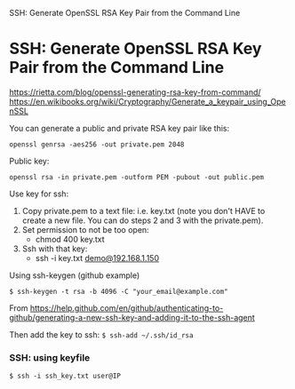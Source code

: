 SSH: Generate OpenSSL RSA Key Pair from the Command Line

# SSH: Generate OpenSSL RSA Key Pair from the Command Line

https://rietta.com/blog/openssl-generating-rsa-key-from-command/
https://en.wikibooks.org/wiki/Cryptography/Generate_a_keypair_using_OpenSSL

You can generate a public and private RSA key pair like this:

`openssl genrsa -aes256 -out private.pem 2048`

Public key:

`openssl rsa -in private.pem -outform PEM -pubout -out public.pem`

Use key for ssh:
1. Copy private.pem to a text file: i.e. key.txt (note you don't HAVE to create a new file. You can do steps 2 and 3 with the private.pem).
2. Set permission to not be too open: 
    - chmod 400 key.txt
3. Ssh with that key:
    - ssh -i key.txt demo@192.168.1.150

Using ssh-keygen
(github example)

`$ ssh-keygen -t rsa -b 4096 -C "your_email@example.com"`

From <https://help.github.com/en/github/authenticating-to-github/generating-a-new-ssh-key-and-adding-it-to-the-ssh-agent> 

Then add the key to ssh:
`$ ssh-add ~/.ssh/id_rsa`

### SSH: using keyfile

`$ ssh -i ssh_key.txt user@IP`